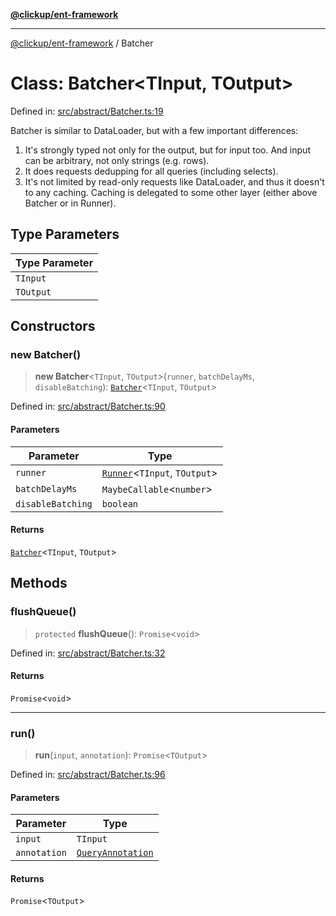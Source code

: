[**@clickup/ent-framework**](../README.md)

***

[@clickup/ent-framework](../globals.md) / Batcher

# Class: Batcher\<TInput, TOutput\>

Defined in: [src/abstract/Batcher.ts:19](https://github.com/clickup/ent-framework/blob/master/src/abstract/Batcher.ts#L19)

Batcher is similar to DataLoader, but with a few important differences:
1. It's strongly typed not only for the output, but for input too. And input
   can be arbitrary, not only strings (e.g. rows).
2. It does requests dedupping for all queries (including selects).
3. It's not limited by read-only requests like DataLoader, and thus it
   doesn't to any caching. Caching is delegated to some other layer (either
   above Batcher or in Runner).

## Type Parameters

| Type Parameter |
| ------ |
| `TInput` |
| `TOutput` |

## Constructors

### new Batcher()

> **new Batcher**\<`TInput`, `TOutput`\>(`runner`, `batchDelayMs`, `disableBatching`): [`Batcher`](Batcher.md)\<`TInput`, `TOutput`\>

Defined in: [src/abstract/Batcher.ts:90](https://github.com/clickup/ent-framework/blob/master/src/abstract/Batcher.ts#L90)

#### Parameters

| Parameter | Type |
| ------ | ------ |
| `runner` | [`Runner`](Runner.md)\<`TInput`, `TOutput`\> |
| `batchDelayMs` | `MaybeCallable`\<`number`\> |
| `disableBatching` | `boolean` |

#### Returns

[`Batcher`](Batcher.md)\<`TInput`, `TOutput`\>

## Methods

### flushQueue()

> `protected` **flushQueue**(): `Promise`\<`void`\>

Defined in: [src/abstract/Batcher.ts:32](https://github.com/clickup/ent-framework/blob/master/src/abstract/Batcher.ts#L32)

#### Returns

`Promise`\<`void`\>

***

### run()

> **run**(`input`, `annotation`): `Promise`\<`TOutput`\>

Defined in: [src/abstract/Batcher.ts:96](https://github.com/clickup/ent-framework/blob/master/src/abstract/Batcher.ts#L96)

#### Parameters

| Parameter | Type |
| ------ | ------ |
| `input` | `TInput` |
| `annotation` | [`QueryAnnotation`](../interfaces/QueryAnnotation.md) |

#### Returns

`Promise`\<`TOutput`\>
